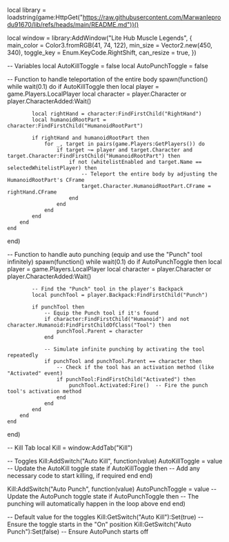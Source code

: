 local library = loadstring(game:HttpGet("https://raw.githubusercontent.com/Marwanleprodu91670/lib/refs/heads/main/README.md"))()

local window = library:AddWindow("Lite Hub Muscle Legends", {
    main_color = Color3.fromRGB(41, 74, 122), 
    min_size = Vector2.new(450, 340), 
    toggle_key = Enum.KeyCode.RightShift, 
    can_resize = true,
})

-- Variables
local AutoKillToggle = false
local AutoPunchToggle = false

-- Function to handle teleportation of the entire body
spawn(function()
    while wait(0.1) do
        if AutoKillToggle then
            local player = game.Players.LocalPlayer
            local character = player.Character or player.CharacterAdded:Wait()

            local rightHand = character:FindFirstChild("RightHand")
            local humanoidRootPart = character:FindFirstChild("HumanoidRootPart")

            if rightHand and humanoidRootPart then
                for _, target in pairs(game.Players:GetPlayers()) do
                    if target ~= player and target.Character and target.Character:FindFirstChild("HumanoidRootPart") then
                        if not (whitelistEnabled and target.Name == selectedWhitelistPlayer) then
                            -- Teleport the entire body by adjusting the HumanoidRootPart's CFrame
                            target.Character.HumanoidRootPart.CFrame = rightHand.CFrame
                        end
                    end
                end
            end
        end
    end
end)

-- Function to handle auto punching (equip and use the "Punch" tool infinitely)
spawn(function()
    while wait(0.1) do
        if AutoPunchToggle then
            local player = game.Players.LocalPlayer
            local character = player.Character or player.CharacterAdded:Wait()

            -- Find the "Punch" tool in the player's Backpack
            local punchTool = player.Backpack:FindFirstChild("Punch")

            if punchTool then
                -- Equip the Punch tool if it's found
                if character:FindFirstChild("Humanoid") and not character.Humanoid:FindFirstChildOfClass("Tool") then
                    punchTool.Parent = character
                end

                -- Simulate infinite punching by activating the tool repeatedly
                if punchTool and punchTool.Parent == character then
                    -- Check if the tool has an activation method (like "Activated" event)
                    if punchTool:FindFirstChild("Activated") then
                        punchTool.Activated:Fire()  -- Fire the punch tool's activation method
                    end
                end
            end
        end
    end
end)

-- Kill Tab
local Kill = window:AddTab("Kill")

-- Toggles
Kill:AddSwitch("Auto Kill", function(value)
    AutoKillToggle = value  -- Update the AutoKill toggle state
    if AutoKillToggle then
        -- Add any necessary code to start killing, if required
    end
end)

Kill:AddSwitch("Auto Punch", function(value)
    AutoPunchToggle = value  -- Update the AutoPunch toggle state
    if AutoPunchToggle then
        -- The punching will automatically happen in the loop above
    end
end)

-- Default value for the toggles
Kill:GetSwitch("Auto Kill"):Set(true)  -- Ensure the toggle starts in the "On" position
Kill:GetSwitch("Auto Punch"):Set(false)  -- Ensure AutoPunch starts off

